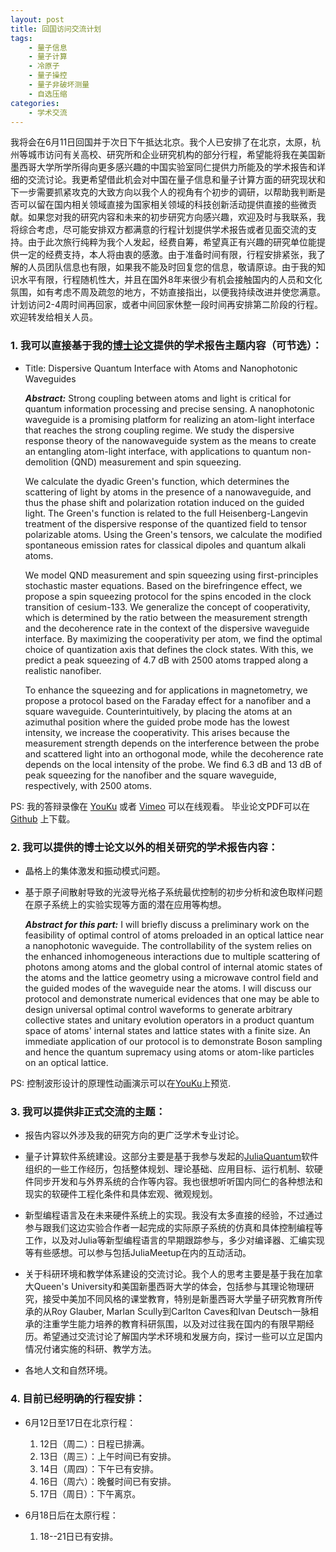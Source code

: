 ```yaml
---
layout: post
title: 回国访问交流计划
tags:
    - 量子信息
    - 量子计算
    - 冷原子
    - 量子操控
    - 量子非破坏测量
    - 自选压缩
categories:
    - 学术交流
---
```


我将会在6月11日回国并于次日下午抵达北京。我个人已安排了在北京，太原，杭州等城市访问有关高校、研究所和企业研究机构的部分行程，希望能将我在美国新墨西哥大学所学所得向更多感兴趣的中国实验室同仁提供力所能及的学术报告和详细的交流讨论。我更希望借此机会对中国在量子信息和量子计算方面的研究现状和下一步需要抓紧攻克的大致方向以我个人的视角有个初步的调研，以帮助我判断是否可以留在国内相关领域直接为国家相关领域的科技创新活动提供直接的些微贡献。如果您对我的研究内容和未来的初步研究方向感兴趣，欢迎及时与我联系，我将综合考虑，尽可能安排双方都满意的行程计划提供学术报告或者见面交流的支持。由于此次旅行纯粹为我个人发起，经费自筹，希望真正有兴趣的研究单位能提供一定的经费支持，本人将由衷的感激。由于准备时间有限，行程安排紧张，我了解的人员团队信息也有限，如果我不能及时回复您的信息，敬请原谅。由于我的知识水平有限，行程随机性大，并且在国外8年来很少有机会接触国内的人员和文化氛围，如有考虑不周及疏忽的地方，不妨直接指出，以便我持续改进并使您满意。计划访问2-4周时间再回家，或者中间回家休整一段时间再安排第二阶段的行程。欢迎转发给相关人员。

### 1. 我可以直接基于我的[博士论文](https://zenodo.org/badge/latestdoi/91208437)提供的学术报告主题内容（可节选）：

+ Title: Dispersive Quantum Interface with Atoms and Nanophotonic Waveguides

    ***Abstract:*** Strong coupling between atoms and light is critical for quantum information processing and precise sensing. A nanophotonic waveguide is a promising platform for realizing an atom-light interface that reaches the strong coupling regime. We study the dispersive response theory of the nanowaveguide system as the means to create an entangling atom-light interface, with applications to quantum non-demolition (QND) measurement and spin squeezing.

    We calculate the dyadic Green's function, which determines the scattering of light by atoms in the presence of a nanowaveguide, and thus the phase shift and polarization rotation induced on the guided light. The Green's function is related to the full Heisenberg-Langevin treatment of the dispersive response of the quantized field to tensor polarizable atoms. Using the Green's tensors, we calculate the modified spontaneous emission rates for classical dipoles and quantum alkali atoms.

    We model QND measurement and spin squeezing using first-principles stochastic master equations. Based on the birefringence effect, we propose a spin squeezing protocol for the spins encoded in the clock transition of cesium-133. We generalize the concept of cooperativity, which is determined by the ratio between the measurement strength and the decoherence rate in the context of the dispersive waveguide interface. By maximizing the cooperativity per atom, we find the optimal choice of quantization axis that defines the clock states. With this, we predict a peak squeezing of 4.7 dB with 2500 atoms trapped along a realistic nanofiber.

    To enhance the squeezing and for applications in magnetometry, we propose a protocol based on the Faraday effect for a nanofiber and a square waveguide. Counterintuitively, by placing the atoms at an azimuthal position where the guided probe mode has the lowest intensity, we increase the cooperativity.  This arises because the measurement strength depends on the interference between the probe and scattered light into an orthogonal mode, while the decoherence rate depends on the local intensity of the probe. We find 6.3  dB and 13 dB of peak squeezing for the nanofiber and the square waveguide, respectively, with 2500 atoms.

PS: 我的答辩录像在 [YouKu](https://v.youku.com/v_show/id_XMzU1MTg3Mzk0OA==.html) 或者 [Vimeo](https://vimeo.com/274035008?activityReferer=1) 可以在线观看。
毕业论文PDF可以在 [Github](https://github.com/i2000s/PhD_Thesis/releases) 上下载。


### 2. 我可以提供的博士论文以外的相关研究的学术报告内容：

+ 晶格上的集体激发和振动模式问题。

+ 基于原子间散射导致的光波导光格子系统最优控制的初步分析和波色取样问题在原子系统上的实验实现等方面的潜在应用等构想。

    ***Abstract for this part:*** I will briefly discuss a preliminary work on the feasibility of optimal control of atoms preloaded in an optical lattice near a nanophotonic waveguide.
The controllability of the system relies on the enhanced inhomogeneous interactions due to multiple scattering of photons among atoms and the global control of internal atomic states of the atoms and the lattice geometry using a microwave control field and the guided modes of the waveguide near the atoms.
I will discuss our protocol and demonstrate numerical evidences that one may be able to design universal optimal control waveforms to generate arbitrary collective states and unitary evolution operators in a product quantum space of atoms' internal states and lattice states with a finite size.
An immediate application of our protocol is to demonstrate Boson sampling and hence the quantum supremacy using atoms or atom-like particles on an optical lattice.

PS: 控制波形设计的原理性动画演示可以在[YouKu](https://v.youku.com/v_show/id_XMzY1NjYxOTE2NA.html)上预览.

### 3. 我可以提供非正式交流的主题：

+ 报告内容以外涉及我的研究方向的更广泛学术专业讨论。

+ 量子计算软件系统建设。这部分主要是基于我参与发起的[JuliaQuantum](https://JuliaQuantum.github.io)软件组织的一些工作经历，包括整体规划、理论基础、应用目标、运行机制、软硬件同步开发和与外界系统的合作等内容。我也很想听听国内同仁的各种想法和现实的软硬件工程化条件和具体宏观、微观规划。

+ 新型编程语言及在未来硬件系统上的实现。我没有太多直接的经验，不过通过参与跟我们这边实验合作者一起完成的实际原子系统的仿真和具体控制编程等工作，以及对Julia等新型编程语言的早期跟踪参与，多少对编译器、汇编实现等有些感想。可以参与包括JuliaMeetup在内的互动活动。

+ 关于科研环境和教学体系建设的交流讨论。我个人的思考主要是基于我在加拿大Queen's University和美国新墨西哥大学的体会，包括参与其理论物理研究，接受中美加不同风格的课堂教育，特别是新墨西哥大学量子研究教育所传承的从Roy Glauber, Marlan Scully到Carlton Caves和Ivan Deutsch一脉相承的注重学生能力培养的教育科研氛围，以及对过往我在国内的有限早期经历。希望通过交流讨论了解国内学术环境和发展方向，探讨一些可以立足国内情况付诸实施的科研、教学方法。

+ 各地人文和自然环境。

### 4. 目前已经明确的行程安排：

+ 6月12日至17日在北京行程：
    1. 12日（周二）：日程已排满。
    2. 13日（周三）：上午时间已有安排。
    3. 14日（周四）：下午已有安排。
    4. 16日（周六）：晚餐时间已有安排。
    5. 17日（周日）：下午离京。

+ 6月18日后在太原行程：
    1. 18--21日已有安排。

